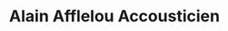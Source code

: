 ---
title: "Alain Afflelou Accousticien"
url: /charleville-mezieres/alain-afflelou-accousticien/
shop: les appareils auditifs
---